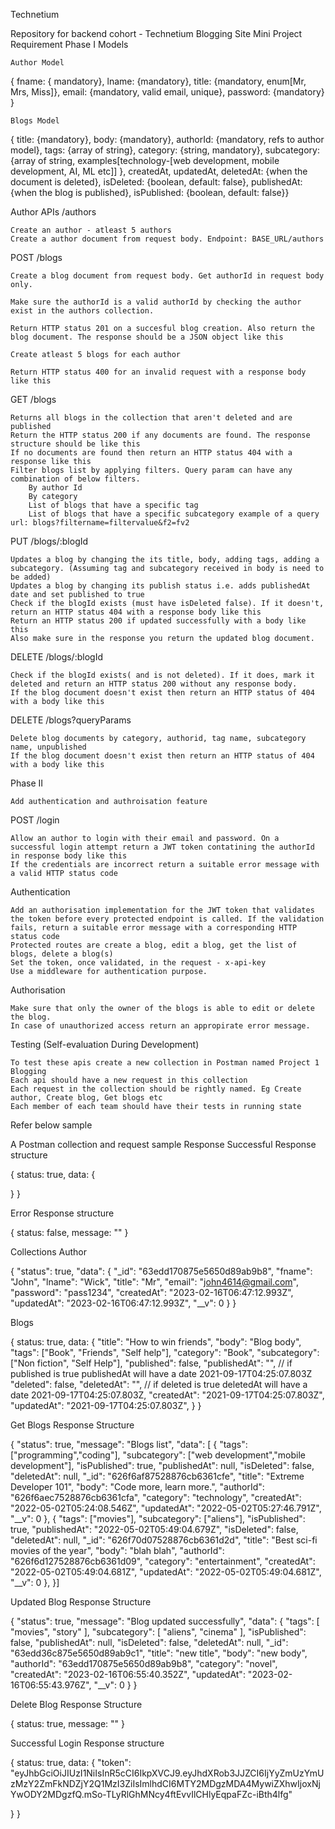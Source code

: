 Technetium

Repository for backend cohort - Technetium
Blogging Site Mini Project Requirement
Phase I
Models

    Author Model

{ fname: { mandatory}, lname: {mandatory}, title: {mandatory, enum[Mr, Mrs, Miss]}, email: {mandatory, valid email, unique}, password: {mandatory} }

    Blogs Model

{ title: {mandatory}, body: {mandatory}, authorId: {mandatory, refs to author model}, tags: {array of string}, category: {string, mandatory}, subcategory: {array of string, examples[technology-[web development, mobile development, AI, ML etc]] }, createdAt, updatedAt, deletedAt: {when the document is deleted}, isDeleted: {boolean, default: false}, publishedAt: {when the blog is published}, isPublished: {boolean, default: false}}

Author APIs /authors

    Create an author - atleast 5 authors
    Create a author document from request body. Endpoint: BASE_URL/authors

POST /blogs

    Create a blog document from request body. Get authorId in request body only.

    Make sure the authorId is a valid authorId by checking the author exist in the authors collection.

    Return HTTP status 201 on a succesful blog creation. Also return the blog document. The response should be a JSON object like this

    Create atleast 5 blogs for each author

    Return HTTP status 400 for an invalid request with a response body like this

GET /blogs

    Returns all blogs in the collection that aren't deleted and are published
    Return the HTTP status 200 if any documents are found. The response structure should be like this
    If no documents are found then return an HTTP status 404 with a response like this
    Filter blogs list by applying filters. Query param can have any combination of below filters.
        By author Id
        By category
        List of blogs that have a specific tag
        List of blogs that have a specific subcategory example of a query url: blogs?filtername=filtervalue&f2=fv2

PUT /blogs/:blogId

    Updates a blog by changing the its title, body, adding tags, adding a subcategory. (Assuming tag and subcategory received in body is need to be added)
    Updates a blog by changing its publish status i.e. adds publishedAt date and set published to true
    Check if the blogId exists (must have isDeleted false). If it doesn't, return an HTTP status 404 with a response body like this
    Return an HTTP status 200 if updated successfully with a body like this
    Also make sure in the response you return the updated blog document.

DELETE /blogs/:blogId

    Check if the blogId exists( and is not deleted). If it does, mark it deleted and return an HTTP status 200 without any response body.
    If the blog document doesn't exist then return an HTTP status of 404 with a body like this

DELETE /blogs?queryParams

    Delete blog documents by category, authorid, tag name, subcategory name, unpublished
    If the blog document doesn't exist then return an HTTP status of 404 with a body like this

Phase II

    Add authentication and authroisation feature

POST /login

    Allow an author to login with their email and password. On a successful login attempt return a JWT token contatining the authorId in response body like this
    If the credentials are incorrect return a suitable error message with a valid HTTP status code

Authentication

    Add an authorisation implementation for the JWT token that validates the token before every protected endpoint is called. If the validation fails, return a suitable error message with a corresponding HTTP status code
    Protected routes are create a blog, edit a blog, get the list of blogs, delete a blog(s)
    Set the token, once validated, in the request - x-api-key
    Use a middleware for authentication purpose.

Authorisation

    Make sure that only the owner of the blogs is able to edit or delete the blog.
    In case of unauthorized access return an appropirate error message.

Testing (Self-evaluation During Development)

    To test these apis create a new collection in Postman named Project 1 Blogging
    Each api should have a new request in this collection
    Each request in the collection should be rightly named. Eg Create author, Create blog, Get blogs etc
    Each member of each team should have their tests in running state

Refer below sample

A Postman collection and request sample
Response
Successful Response structure

{
  status: true,
  data: {

  }
}

Error Response structure

{
  status: false,
  message: ""
}

Collections
Author

{
    "status": true,
    "data": {
        "_id": "63edd170875e5650d89ab9b8",
        "fname": "John",
        "lname": "Wick",
        "title": "Mr",
        "email": "john4614@gmail.com",
        "password": "pass1234",
        "createdAt": "2023-02-16T06:47:12.993Z",
        "updatedAt": "2023-02-16T06:47:12.993Z",
        "__v": 0
    }
}

Blogs

{
  status: true,
  data: {
        "title": "How to win friends",
        "body": "Blog body",
        "tags": ["Book", "Friends", "Self help"],
        "category": "Book",
        "subcategory": ["Non fiction", "Self Help"],
        "published": false,
        "publishedAt": "", // if published is true publishedAt will have a date 2021-09-17T04:25:07.803Z
        "deleted": false,
        "deletedAt": "", // if deleted is true deletedAt will have a date 2021-09-17T04:25:07.803Z,
        "createdAt": "2021-09-17T04:25:07.803Z",
        "updatedAt": "2021-09-17T04:25:07.803Z",
        }
}

Get Blogs Response Structure

{
    "status": true,
    "message": "Blogs list",
    "data": [
        {
            "tags": ["programming","coding"],
            "subcategory": ["web development","mobile development"],
            "isPublished": true,
            "publishedAt": null,
            "isDeleted": false,
            "deletedAt": null,
            "_id": "626f6af87528876cb6361cfe",
            "title": "Extreme Developer 101",
            "body": "Code more, learn more.",
            "authorId": "626f6aec7528876cb6361cfa",
            "category": "technology",
            "createdAt": "2022-05-02T05:24:08.546Z",
            "updatedAt": "2022-05-02T05:27:46.791Z",
            "__v": 0
        },
        {
            "tags": ["movies"],
            "subcategory": ["aliens"],
            "isPublished": true,
            "publishedAt": "2022-05-02T05:49:04.679Z",
            "isDeleted": false,
            "deletedAt": null,
            "_id": "626f70d07528876cb6361d2d",
            "title": "Best sci-fi movies of the year",
            "body": "blah blah",
            "authorId": "626f6d127528876cb6361d09",
            "category": "entertainment",
            "createdAt": "2022-05-02T05:49:04.681Z",
            "updatedAt": "2022-05-02T05:49:04.681Z",
            "__v": 0
        },
}]

Updated Blog Response Structure

{
    "status": true,
    "message": "Blog updated successfully",
    "data": {
        "tags": [
            "movies",
            "story"
        ],
        "subcategory": [
            "aliens",
            "cinema"
        ],
        "isPublished": false,
        "publishedAt": null,
        "isDeleted": false,
        "deletedAt": null,
        "_id": "63edd36c875e5650d89ab9c1",
        "title": "new title",
        "body": "new body",
        "authorId": "63edd170875e5650d89ab9b8",
        "category": "novel",
        "createdAt": "2023-02-16T06:55:40.352Z",
        "updatedAt": "2023-02-16T06:55:43.976Z",
        "__v": 0
    }
}

Delete Blog Response Structure

{
  status: true,
  message: ""
}

Successful Login Response structure

{
  status: true,
  data: {
   "token": "eyJhbGciOiJIUzI1NiIsInR5cCI6IkpXVCJ9.eyJhdXRob3JJZCI6IjYyZmUzYmUzMzY2ZmFkNDZjY2Q1MzI3ZiIsImlhdCI6MTY2MDgzMDA4MywiZXhwIjoxNjYwODY2MDgzfQ.mSo-TLyRlGhMNcy4ftEvvIlCHlyEqpaFZc-iBth4lfg"

  }
}